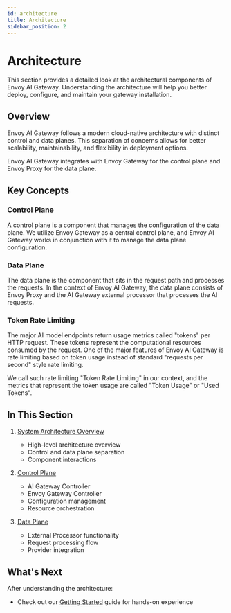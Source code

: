 ```yaml
---
id: architecture
title: Architecture
sidebar_position: 2
---
```


# Architecture

This section provides a detailed look at the architectural components of Envoy AI Gateway. Understanding the architecture will help you better deploy, configure, and maintain your gateway installation.

## Overview

Envoy AI Gateway follows a modern cloud-native architecture with distinct control and data planes. This separation of concerns allows for better scalability, maintainability, and flexibility in deployment options.

Envoy AI Gateway integrates with Envoy Gateway for the control plane and Envoy Proxy for the data plane.

## Key Concepts

### Control Plane
A control plane is a component that manages the configuration of the data plane. We utilize Envoy Gateway as a central control plane, and Envoy AI Gateway works in conjunction with it to manage the data plane configuration.

### Data Plane
The data plane is the component that sits in the request path and processes the requests. In the context of Envoy AI Gateway, the data plane consists of Envoy Proxy and the AI Gateway external processor that processes the AI requests.

### Token Rate Limiting
The major AI model endpoints return usage metrics called "tokens" per HTTP request. These tokens represent the computational resources consumed by the request. One of the major features of Envoy AI Gateway is rate limiting based on token usage instead of standard "requests per second" style rate limiting.

We call such rate limiting "Token Rate Limiting" in our context, and the metrics that represent the token usage are called "Token Usage" or "Used Tokens".

## In This Section

1. [System Architecture Overview](./system-architecture.md)
   - High-level architecture overview
   - Control and data plane separation
   - Component interactions

2. [Control Plane](./control-plane.md)
   - AI Gateway Controller
   - Envoy Gateway Controller
   - Configuration management
   - Resource orchestration

3. [Data Plane](./data-plane.md)
   - External Processor functionality
   - Request processing flow
   - Provider integration

## What's Next

After understanding the architecture:
- Check out our [Getting Started](../../getting-started/index.md) guide for hands-on experience

